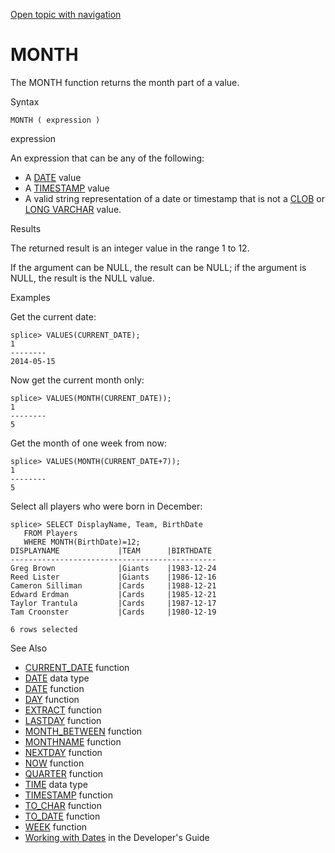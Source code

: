 [Open topic with navigation](../../../index.html#Shared/SQLReference/BuiltInFcns/Month.html)

<a href="" id="BuiltInFcns.Month"></a>[]()MONTH
===============================================

The <span class="CodeFont">MONTH</span> function returns the month part of a value.

Syntax

``` FcnSyntax
MONTH ( expression )
```

expression

An expression that can be any of the following:

-   A [<span class="CodeFont">DATE</span>](../DataTypes/Date.html) value
-   A [<span class="CodeFont">TIMESTAMP</span>](../DataTypes/TimeStamp.html) value
-   A valid string representation of a date or timestamp that is not a [<span class="CodeFont">CLOB</span>](../DataTypes/Clob.html) or [<span class="CodeFont">LONG VARCHAR</span>](../DataTypes/LongVarchar.html) value.

Results

The returned result is an integer value in the range <span class="CodeFont">1</span> to <span class="CodeFont">12</span>.

If the argument can be <span class="CodeFont">NULL</span>, the result can be <span class="CodeFont">NULL</span>; if the argument is <span class="CodeFont">NULL</span>, the result is the <span class="CodeFont">NULL</span> value.

Examples

Get the current date:

``` Example
splice> VALUES(CURRENT_DATE);
1
--------
2014-05-15
```

Now get the current month only:

``` Example
splice> VALUES(MONTH(CURRENT_DATE));
1
--------
5
```

Get the month of one week from now:

``` Example
splice> VALUES(MONTH(CURRENT_DATE+7));
1
--------
5
```

Select all players who were born in December:

``` Example
splice> SELECT DisplayName, Team, BirthDate 
   FROM Players 
   WHERE MONTH(BirthDate)=12;
DISPLAYNAME             |TEAM      |BIRTHDATE 
----------------------------------------------
Greg Brown              |Giants    |1983-12-24
Reed Lister             |Giants    |1986-12-16
Cameron Silliman        |Cards     |1988-12-21
Edward Erdman           |Cards     |1985-12-21
Taylor Trantula         |Cards     |1987-12-17
Tam Croonster           |Cards     |1980-12-19

6 rows selected
```

See Also

-   [<span class="CodeFont">CURRENT\_DATE</span>](CurrentDate.html) function
-   [<span class="CodeFont">DATE</span>](../DataTypes/Date.html) data type
-   [<span class="CodeFont">DATE</span>](Date.html) function
-   [<span class="CodeFont">DAY</span>](Day.html) function
-   [<span class="CodeFont">EXTRACT</span>](Extract.html) function
-   [<span class="CodeFont">LASTDAY</span>](LastDay.html) function
-   [<span class="CodeFont">MONTH\_BETWEEN</span>](MonthBetween.html) function
-   [<span class="CodeFont">MONTHNAME</span>](MonthName.html) function
-   [<span class="CodeFont">NEXTDAY</span>](NextDay.html) function
-   [<span class="CodeFont">NOW</span>](Now.html) function
-   [<span class="CodeFont">QUARTER</span>](Quarter.html) function
-   [<span class="CodeFont">TIME</span>](../DataTypes/Time.html) data type
-   [<span class="CodeFont">TIMESTAMP</span>](TimeStamp.html) function
-   [<span class="CodeFont">TO\_CHAR</span>](ToChar.html) function
-   [<span class="CodeFont">TO\_DATE</span>](ToDate.html) function
-   [<span class="CodeFont">WEEK</span>](Week.html) function
-   <span class="ItalicFont">[Working with Dates](../../Developers/Fundamentals/WorkingWithDates.html)</span> in the <span class="ItalicFont">Developer's Guide</span>

 


